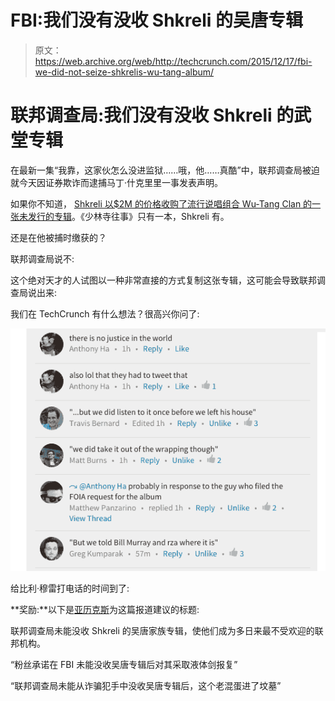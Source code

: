# FBI:我们没有没收 Shkreli 的吴唐专辑 

> 原文：<https://web.archive.org/web/http://techcrunch.com/2015/12/17/fbi-we-did-not-seize-shkrelis-wu-tang-album/>

# 联邦调查局:我们没有没收 Shkreli 的武堂专辑

在最新一集“我靠，这家伙怎么没进监狱……哦，他……真酷”中，联邦调查局被迫就今天因证券欺诈而逮捕马丁·什克里里一事发表声明。

如果你不知道， [Shkreli 以$2M 的价格收购了流行说唱组合 Wu-Tang Clan 的一张未发行的专辑](https://web.archive.org/web/20230128091423/http://www.theatlantic.com/entertainment/archive/2015/12/martin-shkreli-wu-tang-clan-businessweek-once-upon-a-time-in-shaolin-bad/419598/)。《少林寺往事》只有一本，Shkreli 有。

还是在他被捕时缴获的？

联邦调查局说不:

这个绝对天才的人试图以一种非常直接的方式复制这张专辑，这可能会导致联邦调查局说出来:

我们在 TechCrunch 有什么想法？很高兴你问了:

![Screen Shot 2015-12-17 at 2.19.03 PM](img/7d8db8d410fee93f138a283d06ccc97d.png)

给比利·穆雷打电话的时间到了:

**奖励:**以下是[亚历克斯](https://web.archive.org/web/20230128091423/http://www.twitter.com/alex)为这篇报道建议的标题:

联邦调查局未能没收 Shkreli 的吴唐家族专辑，使他们成为多日来最不受欢迎的联邦机构。

“粉丝承诺在 FBI 未能没收吴唐专辑后对其采取液体剑报复”

“联邦调查局未能从诈骗犯手中没收吴唐专辑后，这个老混蛋进了坟墓”